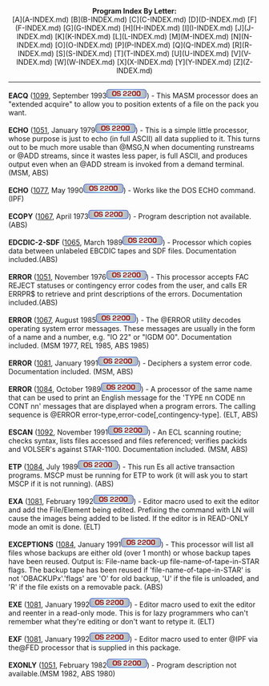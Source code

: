<x-sas-window top="42" bottom="765" left="4" right="534">



<center><b>Program Index By Letter:</b></center>

<center>[A](A-INDEX.md) [B](B-INDEX.md)
[C](C-INDEX.md) [D](D-INDEX.md)
[F](F-INDEX.md) [G](G-INDEX.md)
[H](H-INDEX.md) [I](I-INDEX.md)
[J](J-INDEX.md) [K](K-INDEX.md)
[L](L-INDEX.md) [M](M-INDEX.md)
[N](N-INDEX.md) [O](O-INDEX.md)
[P](P-INDEX.md) [Q](Q-INDEX.md)
[R](R-INDEX.md) [S](S-INDEX.md)
[T](T-INDEX.md) [U](U-INDEX.md)
[V](V-INDEX.md) [W](W-INDEX.md)
[X](X-INDEX.md) [Y](Y-INDEX.md)
[Z](Z-INDEX.md)</center>


&#10;
- - -
<b>EACQ</b> ([1099](1099/INDEX.md), September
1993![](IMAGES/OS2200.JPG)) - This MASM processor does an "extended
acquire" to allow you to position extents of a file on the pack you
want.


<b>ECHO</b> ([1051](1051/INDEX.md), January
1979![](IMAGES/OS2200.JPG)) - This is a simple little processor, whose
purpose is just to echo (in full ASCII) all data supplied to it. This
turns out to be much more usable than @MSG,N when documenting
runstreams or @ADD streams, since it wastes less paper, is full
ASCII, and produces output even when an @ADD stream is invoked from a
demand terminal. (MSM, ABS)


<b>ECHO</b> ([1077](1077/INDEX.md), May 1990![](IMAGES/OS2200.JPG)) - Works like the DOS ECHO command.(IPF)


<b>ECOPY</b> ([1067](1067/INDEX.md), April
1973![](IMAGES/OS2200.JPG)) - Program description not available.(ABS)


<b>EDCDIC-2-SDF</b> ([1065](1065/INDEX.md),
March 1989![](IMAGES/OS2200.JPG)) - Processor which copies data
between unlabeled EBCDIC tapes and SDF files. Documentation
included.(ABS)


<b>ERROR</b> ([1051](1051/INDEX.md), November
1976![](IMAGES/OS2200.JPG)) - This processor accepts FAC REJECT statuses or
contingency error codes from the user, and calls ER ERRPR$ to
retrieve and print descriptions of the errors. Documentation
included.(ABS)


<b>ERROR</b> ([1067](1067/INDEX.md), August
1985![](IMAGES/OS2200.JPG)) - The @ERROR utility decodes operating system
error messages. These messages are usually in the form of a name and
a number, e.g. "IO 22" or "IGDM 00". Documentation included. (MSM
1977, REL 1985, ABS 1985)


<b>ERROR</b> ([1081](1081/INDEX.md), January
1991![](IMAGES/OS2200.JPG)) - Deciphers a system error code. Documentation
included. (MSM, ABS)


<b>ERROR</b> ([1084](1084/INDEX.md), October
1989![](IMAGES/OS2200.JPG)) - A processor of the same name that can be used
to print an English message for the 'TYPE nn CODE nn CONT nn'
messages that are displayed when a program errors. The calling
sequence is @ERROR error-type,error-code[,contingency-type]. (ELT,
ABS)


<b>ESCAN</b> ([1092](1092/INDEX.md), November
1991![](IMAGES/OS2200.JPG)) - An ECL scanning routine; checks syntax, lists
files accessed and files referenced; verifies packids and VOLSER's
against STAR-1100. Documentation included. (MSM, ABS)


<b>ETP</b> ([1084](1084/INDEX.md), July 1989![](IMAGES/OS2200.JPG)) - This run Es all active transaction programs.
MSCP must be running for ETP to work (it will ask you to start MSCP
if it is not running). (ABS)


<b>EXA</b> ([1081](1081/INDEX.md), February
1992![](IMAGES/OS2200.JPG)) - Editor macro used to exit the editor and add
the File/Element being edited. Prefixing the command with LN will
cause the images being added to be listed. If the editor is in
READ-ONLY mode an omit is done. (ELT)


<b>EXCEPTIONS</b> ([1084](1084/INDEX.md),
January 1991![](IMAGES/OS2200.JPG)) - This processor will list all
files whose backups are either old (over 1 month) or whose backup
tapes have been reused. Output is: File-name back-up
file-name-of-tape-in-STAR flags. The backup tape has been reused if
'file-name-of-tape-in-STAR' is not 'OBACKUPx'.'flags' are 'O' for old
backup, 'U' if the file is unloaded, and 'R' if the file exists on a
removable pack. (ABS)


<b>EXE</b> ([1081](1081/INDEX.md), January
1992![](IMAGES/OS2200.JPG)) - Editor macro used to exit the editor and
reenter in a read-only mode. This is for lazy programmers who can't
remember what they're editing or don't want to retype it. (ELT)


<b>EXF</b> ([1081](1081/INDEX.md), January
1992![](IMAGES/OS2200.JPG)) - Editor macro used to enter @IPF via the@FED
processor that is supplied in this package.


<b>EXONLY</b> ([1051](1051/INDEX.md), February
1982![](IMAGES/OS2200.JPG)) - Program description not available.(MSM 1982,
ABS 1980)


&nbsp;


</x-sas-window>